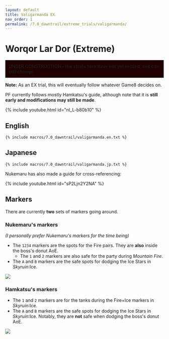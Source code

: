 ```yaml
---
layout: default
title: Valigarmanda EX
nav_order: 1
permalink: /7.0_dawntrail/extreme_trials/valigarmanda/
---
```


# Worqor Lar Dor (Extreme)

<div style="background-color: #200 ; padding: 10px; border: 1px solid;">
<b>UNDER CONSTRUCTION - the strats here have not yet settled, and can still 
change.</b>
</div>

**Note:** As an EX trial, this will eventually follow whatever Game8 decides on.

PF currently follows mostly Hamkatsu's guide, although note that it is **still 
early and modifications may still be made**.

{% include youtube.html id="nI_L-b80b10" %}

## English

```
{% include macros/7.0_dawntrail/valigarmanda.en.txt %}
```

## Japanese

```
{% include macros/7.0_dawntrail/valigarmanda.jp.txt %}
```

Nukemaru has also made a guide for cross-referencing:

{% include youtube.html id="sP2Ljn2Y2NA" %}

## Markers

There are currently **two** sets of markers going around.

### Nukemaru's markers

*(I personally prefer Nukemaru's markers for the time being)*

- The `1234` markers are the spots for the Fire pairs. They are **also** 
  inside the boss's donut AoE.
  - The `1` and `2` markers are also safe for the party during *Mountain Fire*.
- The `A` and `B` markers are the safe spots for dodging the Ice Stars in 
  *Skyruin*:Ice.

![]({{site.baseurl}}/images/7.0_dawntrail/valigarmanda/nukemaru_markers.jpg)

### Hamkatsu's markers

- The `1` and `2` markers are for the tanks during the Fire+Ice markers in 
  *Skyruin*:Ice.
- The `A` and `B` markers are the safe spots for dodging the Ice Stars in 
  *Skyruin*:Ice. Notably, they are **not** safe when dodging the boss's donut AoE.

![]({{site.baseurl}}/images/7.0_dawntrail/valigarmanda/hamkatsu_markers.jpg)

<script data-goatcounter="https://tuufless.goatcounter.com/count"
        async src="//gc.zgo.at/count.js"></script>

